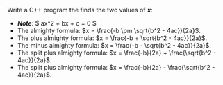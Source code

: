 Write a C++ program the finds the two values of ***x***:
* **_Note_**: $ ax^2 + bx + c = 0 $
* The almighty formula: $x = \frac{-b \pm \sqrt{b^2 - 4ac}}{2a}$.
* The plus almighty formula: $x = \frac{-b + \sqrt{b^2 - 4ac}}{2a}$.
* The minus almighty formula: $x = \frac{-b - \sqrt{b^2 - 4ac}}{2a}$.
* The split plus almighty formula: $x = \frac{-b}{2a}  + \frac{\sqrt{b^2 - 4ac}}{2a}$.
* The split plus almighty formula: $x = \frac{-b}{2a}  - \frac{\sqrt{b^2 - 4ac}}{2a}$.